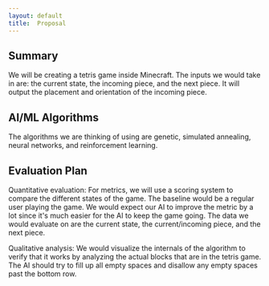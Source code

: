 ```yaml
---
layout: default
title:  Proposal
---
```

## Summary
We will be creating a tetris game inside Minecraft. The inputs we would take in are: the current state, the incoming piece, and the next piece. It will output the placement and orientation of the incoming piece.

## AI/ML Algorithms
The algorithms we are thinking of using are genetic, simulated annealing, neural networks, and reinforcement learning.

## Evaluation Plan
Quantitative evaluation: For metrics, we will use a scoring system to compare the different states of the game. The baseline would be a regular user playing the game. We would expect our AI to improve the metric by a lot since it's much easier for the AI to keep the game going. The data we would evaluate on are the current state, the current/incoming piece, and the next piece.

Qualitative analysis: We would visualize the internals of the algorithm to verify that it works by analyzing the actual blocks that are in the tetris game. The AI should try to fill up all empty spaces and disallow any empty spaces past the bottom row.
